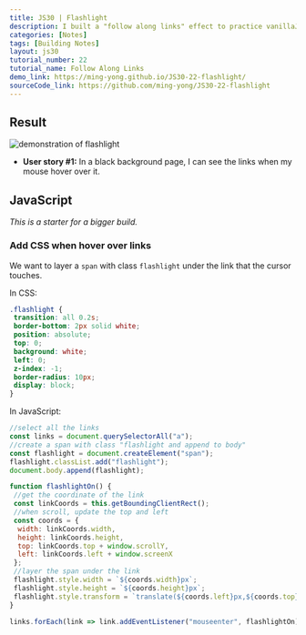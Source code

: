 ```yaml
---
title: JS30 | Flashlight
description: I built a "follow along links" effect to practice vanillaJS.
categories: [Notes] 
tags: [Building Notes]
layout: js30
tutorial_number: 22
tutorial_name: Follow Along Links
demo_link: https://ming-yong.github.io/JS30-22-flashlight/
sourceCode_link: https://github.com/ming-yong/JS30-22-flashlight
---
```


## Result

![demonstration of flashlight]({{site.baseurl}}/assets/images/flashlight.gif)

- **User story #1:** In a black background page, I can see the links when my mouse hover over it.

## JavaScript

_This is a starter for a bigger build._

### Add CSS when hover over links

We want to layer a `span` with class `flashlight` under the link that the cursor touches.

In CSS:

```css
.flashlight {
 transition: all 0.2s;
 border-bottom: 2px solid white;
 position: absolute;
 top: 0;
 background: white;
 left: 0;
 z-index: -1;
 border-radius: 10px;
 display: block;
}
```

In JavaScript:

```js
//select all the links
const links = document.querySelectorAll("a");
//create a span with class "flashlight and append to body"
const flashlight = document.createElement("span");
flashlight.classList.add("flashlight");
document.body.append(flashlight);

function flashlightOn() {
 //get the coordinate of the link
 const linkCoords = this.getBoundingClientRect();
 //when scroll, update the top and left
 const coords = {
  width: linkCoords.width,
  height: linkCoords.height,
  top: linkCoords.top + window.scrollY,
  left: linkCoords.left + window.screenX
 };
 //layer the span under the link
 flashlight.style.width = `${coords.width}px`;
 flashlight.style.height = `${coords.height}px`;
 flashlight.style.transform = `translate(${coords.left}px,${coords.top}px)`;
}

links.forEach(link => link.addEventListener("mouseenter", flashlightOn));
```
